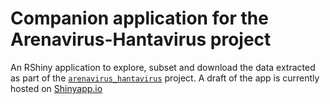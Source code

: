 # Companion application for the Arenavirus-Hantavirus project

An RShiny application to explore, subset and download the data extracted as part of the [`arenavirus_hantavirus`](https://github.com/DidDrog11/arenavirus_hantavirus/tree/main) project. A draft of the app is currently hosted on [Shinyapp.io](https://diddrog11.shinyapps.io/arenavirus_hantavirus_app/)
